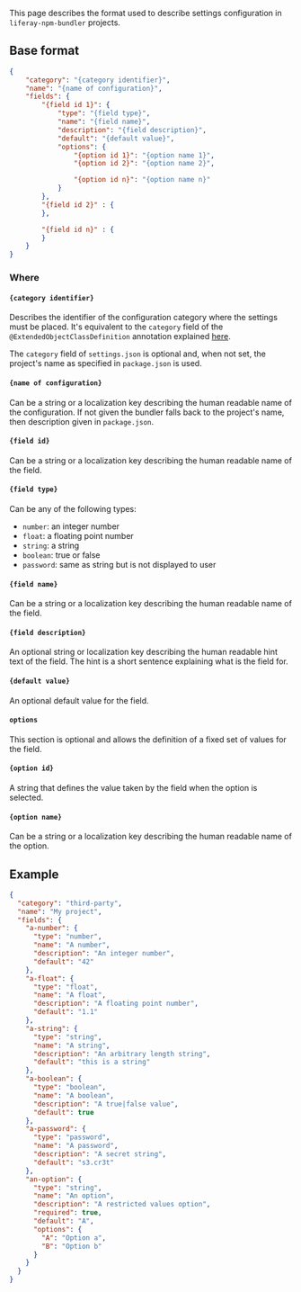 This page describes the format used to describe settings configuration in `liferay-npm-bundler` projects.

## Base format

```json
{
	"category": "{category identifier}",
	"name": "{name of configuration}",
	"fields": {
		"{field id 1}": {
			"type": "{field type}",
			"name": "{field name}",
			"description": "{field description}",
			"default": "{default value}",
			"options": {
				"{option id 1}": "{option name 1}",
				"{option id 2}": "{option name 2}",

				"{option id n}": "{option name n}"
			}
		},
		"{field id 2}" : {
		},

		"{field id n}" : {
		}
	}
}
```

### Where

#### `{category identifier}`

Describes the identifier of the configuration category where the settings must be placed. It's equivalent to the `category` field of the `@ExtendedObjectClassDefinition` annotation explained [here](https://dev.liferay.com/es/develop/tutorials/-/knowledge_base/7-1/categorizing-the-configuration).

The `category` field of `settings.json` is optional and, when not set, the project's name as specified in `package.json` is used.

#### `{name of configuration}`

Can be a string or a localization key describing the human readable name of the configuration. If not given the bundler falls back to the project's name, then description given in `package.json`.

#### `{field id}`

Can be a string or a localization key describing the human readable name of the field.

#### `{field type}`

Can be any of the following types:

- `number`: an integer number
- `float`: a floating point number
- `string`: a string
- `boolean`: true or false
- `password`: same as string but is not displayed to user

#### `{field name}`

Can be a string or a localization key describing the human readable name of the field.

#### `{field description}`

An optional string or localization key describing the human readable hint text of the field. The hint is a short sentence explaining what is the field for.

#### `{default value}`

An optional default value for the field.

#### `options`

This section is optional and allows the definition of a fixed set of values for the field.

#### `{option id}`

A string that defines the value taken by the field when the option is selected.

#### `{option name}`

Can be a string or a localization key describing the human readable name of the option.

## Example

```json
{
  "category": "third-party",
  "name": "My project",
  "fields": {
    "a-number": {
      "type": "number",
      "name": "A number",
      "description": "An integer number",
      "default": "42"
    },
    "a-float": {
      "type": "float",
      "name": "A float",
      "description": "A floating point number",
      "default": "1.1"
    },
    "a-string": {
      "type": "string",
      "name": "A string",
      "description": "An arbitrary length string",
      "default": "this is a string"
    },
    "a-boolean": {
      "type": "boolean",
      "name": "A boolean",
      "description": "A true|false value",
      "default": true
    },
    "a-password": {
      "type": "password",
      "name": "A password",
      "description": "A secret string",
      "default": "s3.cr3t"
    },
    "an-option": {
      "type": "string",
      "name": "An option",
      "description": "A restricted values option",
      "required": true,
      "default": "A",
      "options": {
        "A": "Option a",
        "B": "Option b"
      }
    }
  }
}
```
